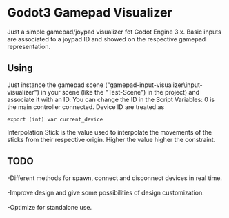 # Godot3 Gamepad Visualizer

Just a simple gamepad/joypad visualizer fot Godot Engine 3.x.
Basic inputs are associated to a joypad ID and showed on the respective gamepad representation.

## Using

Just instance the gamepad scene ("gamepad-input-visualizer\input-visualizer") in your scene (like the "Test-Scene") in the project) and associate it with an ID.
You can change the ID in the Script Variables: 0 is the main controller connected.
Device ID are treated as
```gdscript
export (int) var current_device
```
Interpolation Stick is the value used to interpolate the movements of the sticks from their respective origin. Higher the value higher the constraint.

## TODO

-Different methods for spawn, connect and disconnect devices in real time.
<br><br>
-Improve design and give some possibilities of design customization.
<br><br>
-Optimize for standalone use. 
